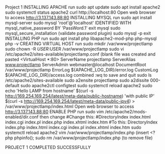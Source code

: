 Project 1
INSTALLING APACHE
run 
        sudo apt update
          sudo apt install apache2
           sudo systemctl status apache2
            curl http://localhost:80
Open web browser to access 
         http://3.137.143.88:80
INSTALLING MYSQL
run
      sudo apt install mysql-server
	sudo mysql
         'root'@'localhost' IDENTIFIED WITH mysql_native_password BY 'PassWord.1'
           exit mysql
             sudo mysql_secure_installation (validate password plugin)
               sudo mysql -p
                 exit
INSTALLING PHP
run
      sudo apt install php libapache2-mod-php php-mysql
       php -v
CREATING VIRTUAL HOST
run
       sudo mkdir /var/www/projectlamp
	sudo chown -R $USER:$USER /var/www/projectlamp
         sudo vi /etc/apache2/sites-available/projectlamp.conf (blank file was created and pasted <VirtualHost *:80>
    ServerName projectlamp
    ServerAlias www.projectlamp 
    ServerAdmin webmaster@localhost
    DocumentRoot /var/www/projectlamp
    ErrorLog ${APACHE_LOG_DIR}/error.log
    CustomLog ${APACHE_LOG_DIR}/access.log combined
</VirtualHost>  :wq to save and quit
             sudo ls /etc/apache2/sites-available
              sudo a2ensite projectlamp
   		sudo a2dissite 000-default
		 sudo apache2ctl configtest
		  sudo systemctl reload apache2
		   sudo echo 'Hello LAMP from hostname' $(curl -s http://169.254.169.254/latest/meta-data/public-hostname) 'with public IP' $(curl -s http://169.254.169.254/latest/meta-data/public-ipv4) > /var/www/projectlamp/index.html
Open web browser to access http://3.137.143.88:80
ENABLE PHP
run
       sudo vim /etc/apache2/mods-enabled/dir.conf then change 
<IfModule mod_dir.c>
        #Change this:
        #DirectoryIndex index.html index.cgi index.pl index.php index.xhtml index.htm
        #To this:
        DirectoryIndex index.php index.html index.cgi index.pl index.xhtml index.htm
</IfModule>
         sudo systemctl reload apache2
          vim /var/www/projectlamp/index.php (insert <?php
phpinfo();
            sudo rm /var/www/projectlamp/index.php (to remove file)

PROJECT 1 COMPLETED SUCCESSFULLY
